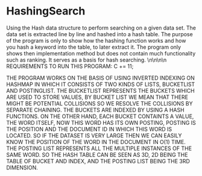 # HashingSearch

Using the Hash data structure to perform searching on a given data set. The data set is extracted line by line and hashed into a hash table. The purpose of the program is only to 
show how the hashing function works and how you hash a keyword into the table, to later extract it. The program only shows then implementation method but does not contain much functionality such as ranking. It serves as a basis for hash searching.
\n\n\n\n
REQUIREMENTS TO RUN THIS PROGRAM:
C += 11;


THE PROGRAM WORKS ON THE BASIS OF USING INVERTED INDEXING ON HASHMAP IN WHICH IT CONSISTS OF TWO KINDS OF LISTS, BUCKETLIST AND POSTINGLIST. THE BUCKETLIST REPRESENTS THE
BUCKETS WHICH ARE USED TO STORE VALUES, BY BUCKET LIST WE MEAN THAT THERE MIGHT BE POTENTIAL COLLISIONS SO WE RESOLVE THE COLLISIONS BY
SEPARATE CHAINING. THE BUCKETS ARE INDEXED BY USING A HASH FUNCTIONS. ON THE OTHER HAND, EACH BUCKET CONTAINTS A VALUE, THE WORD ITSELF,
NOW THIS WORD HAS ITS OWN POSTING, POSTING IS THE POSITION AND THE DOCUMENT ID IN WHICH THIS WORD IS LOCATED. SO IF THE DATASET IS VERY LARGE
THEN WE CAN EASILY KNOW THE POSITION OF THE WORD IN THE DOCUMENT IN O(1) TIME. THE POSTING LIST REPRESENTS ALL THE MULTIPLE INSTANCES OF THE SAME
WORD. SO THE HASH TABLE CAN BE SEEN AS 3D, 2D BEING THE TABLE OF BUCKET AND INDEX, AND THE POSTING LIST BEING THE 3RD DIMENSION. 
